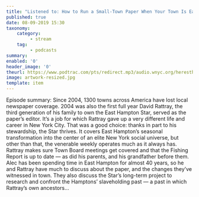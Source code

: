 ```yaml
---
title: "Listened to: How to Run a Small-Town Paper When Your Town Is East Hampton"
published: true
date: 08-09-2019 15:30
taxonomy:
    category:
         - stream
    tag:
         - podcasts
summary:
enabled: '0'
header_image: '0'
theurl: https://www.podtrac.com/pts/redirect.mp3/audio.wnyc.org/heresthething/heresthething082719_rattraypod.mp3
image: artwork-resized.jpg
template: item
---
```

 
Episode summary: Since 2004, 1300 towns across America have lost local newspaper coverage. 2004 was also the first full year David Rattray, the third generation of his family to own the East Hampton Star, served as the paper’s editor. It’s a job for which Rattray gave up a very different life and career in New York City. That was a good choice: thanks in part to his stewardship, the Star thrives. It covers East Hampton’s seasonal transformation into the center of an elite New York social universe, but other than that, the venerable weekly operates much as it always has. Rattray makes sure Town Board meetings get covered and that the Fishing Report is up to date — as did his parents, and his grandfather before them. Alec has been spending time in East Hampton for almost 40 years, so he and Rattray have much to discuss about the paper, and the changes they’ve witnessed in town. They also discuss the Star’s long-term project to research and confront the Hamptons’ slaveholding past — a past in which Rattray’s own ancestors…
